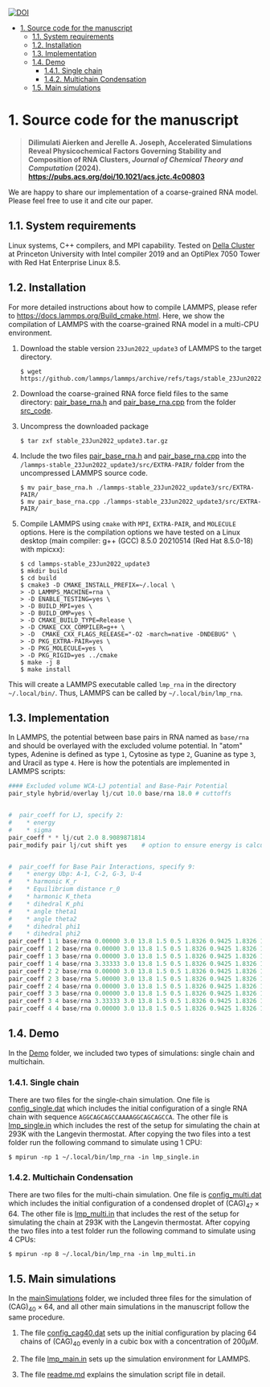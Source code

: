 [![DOI](https://zenodo.org/badge/735131874.svg)](https://zenodo.org/doi/10.5281/zenodo.10428291)
- [1. Source code for the manuscript](#1-source-code-for-the-manuscript)
  - [1.1. System requirements](#11-system-requirements)
  - [1.2. Installation](#12-installation)
  - [1.3. Implementation](#13-implementation)
  - [1.4. Demo](#14-demo)
    - [1.4.1. Single chain](#141-single-chain)
    - [1.4.2. Multichain Condensation](#142-multichain-condensation)
  - [1.5. Main simulations](#15-main-simulations)
# 1. Source code for the manuscript

> **Dilimulati Aierken and Jerelle A. Joseph, Accelerated Simulations Reveal Physicochemical Factors Governing Stability and Composition of RNA Clusters, *Journal of Chemical Theory and Computation* (2024). https://pubs.acs.org/doi/10.1021/acs.jctc.4c00803**

We are happy to share our implementation of a coarse-grained RNA model. Please feel free to use it
and cite our paper.

## 1.1. System requirements
Linux systems, C++ compilers, and MPI capability. Tested on [Della
Cluster](https://researchcomputing.princeton.edu/systems/della) at Princeton University with Intel
compiler 2019 and an OptiPlex 7050 Tower with Red Hat Enterprise Linux 8.5.

## 1.2. Installation
For more detailed instructions about how to compile LAMMPS, please refer to
https://docs.lammps.org/Build_cmake.html. Here, we show the compilation of LAMMPS with the
coarse-grained RNA model in a multi-CPU environment.


1. Download the stable version `23Jun2022_update3` of LAMMPS to the target directory.
   ```console
   $ wget https://github.com/lammps/lammps/archive/refs/tags/stable_23Jun2022_update3.tar.gz
   ```
2. Download the coarse-grained RNA force field files to the same directory:
   [pair_base_rna.h](./src_code/pair_base_rna.h) and
   [pair_base_rna.cpp](./src_code/pair_base_rna.cpp) from the folder [src_code](./src_code/).
   
3. Uncompress the downloaded package
   ```console
   $ tar zxf stable_23Jun2022_update3.tar.gz
   ```

4. Include the two files [pair_base_rna.h](./src_code/pair_base_rna.h) and
   [pair_base_rna.cpp](./src_code/pair_base_rna.cpp) into the
   `/lammps-stable_23Jun2022_update3/src/EXTRA-PAIR/` folder from the uncompressed LAMMPS source
   code.
   ```console
   $ mv pair_base_rna.h ./lammps-stable_23Jun2022_update3/src/EXTRA-PAIR/
   $ mv pair_base_rna.cpp ./lammps-stable_23Jun2022_update3/src/EXTRA-PAIR/
   ```

5. Compile LAMMPS using `cmake` with `MPI`, `EXTRA-PAIR`, and `MOLECULE` options. Here is the
   compilation options we have tested on a Linux desktop (main compiler: g++ (GCC) 8.5.0 20210514
   (Red Hat 8.5.0-18) with mpicxx):
   ```console
   $ cd lammps-stable_23Jun2022_update3
   $ mkdir build
   $ cd build
   $ cmake3 -D CMAKE_INSTALL_PREFIX=~/.local \
   > -D LAMMPS_MACHINE=rna \
   > -D ENABLE_TESTING=yes \
   > -D BUILD_MPI=yes \
   > -D BUILD_OMP=yes \
   > -D CMAKE_BUILD_TYPE=Release \
   > -D CMAKE_CXX_COMPILER=g++ \
   > -D  CMAKE_CXX_FLAGS_RELEASE="-O2 -march=native -DNDEBUG" \
   > -D PKG_EXTRA-PAIR=yes \
   > -D PKG_MOLECULE=yes \
   > -D PKG_RIGID=yes ../cmake
   $ make -j 8
   $ make install
   ```
This will create a LAMMPS executable called `lmp_rna` in the directory `~/.local/bin/`. Thus, LAMMPS
can be called by `~/.local/bin/lmp_rna`.

## 1.3. Implementation
In LAMMPS, the potential between base pairs in RNA named as `base/rna` and should be overlayed with
the excluded volume potential. In "atom" types, Adenine is defined as type `1`, Cytosine as type
`2`, Guanine as type `3`, and Uracil as type `4`. Here is how the potentials are implemented in
LAMMPS scripts:
```py
#### Excluded volume WCA-LJ potential and Base-Pair Potential
pair_style hybrid/overlay lj/cut 10.0 base/rna 18.0 # cuttoffs


#  pair_coeff for LJ, specify 2:
#    * energy
#    * sigma
pair_coeff * * lj/cut 2.0 8.9089871814
pair_modify pair lj/cut shift yes    # option to ensure energy is calculated corectly


#  pair_coeff for Base Pair Interactions, specify 9:
#    * energy Ubp: A-1, C-2, G-3, U-4
#    * harmonic K_r
#    * Equilibrium distance r_0
#    * harmonic K_theta
#    * dihedral K_phi
#    * angle theta1
#    * angle theta2
#    * dihedral phi1
#    * dihedral phi2
pair_coeff 1 1 base/rna 0.00000 3.0 13.8 1.5 0.5 1.8326 0.9425 1.8326 1.1345 #AA
pair_coeff 1 2 base/rna 0.00000 3.0 13.8 1.5 0.5 1.8326 0.9425 1.8326 1.1345 #AC
pair_coeff 1 3 base/rna 0.00000 3.0 13.8 1.5 0.5 1.8326 0.9425 1.8326 1.1345 #AG
pair_coeff 1 4 base/rna 3.33333 3.0 13.8 1.5 0.5 1.8326 0.9425 1.8326 1.1345 #AU
pair_coeff 2 2 base/rna 0.00000 3.0 13.8 1.5 0.5 1.8326 0.9425 1.8326 1.1345 #CC
pair_coeff 2 3 base/rna 5.00000 3.0 13.8 1.5 0.5 1.8326 0.9425 1.8326 1.1345 #CG
pair_coeff 2 4 base/rna 0.00000 3.0 13.8 1.5 0.5 1.8326 0.9425 1.8326 1.1345 #CU
pair_coeff 3 3 base/rna 0.00000 3.0 13.8 1.5 0.5 1.8326 0.9425 1.8326 1.1345 #GG
pair_coeff 3 4 base/rna 3.33333 3.0 13.8 1.5 0.5 1.8326 0.9425 1.8326 1.1345 #GU
pair_coeff 4 4 base/rna 0.00000 3.0 13.8 1.5 0.5 1.8326 0.9425 1.8326 1.1345 #UU
```
## 1.4. Demo
In the [Demo](./demo/) folder, we included two types of simulations: single chain and multichain.

### 1.4.1. Single chain
There are two files for the single-chain simulation. One file is
[config_single.dat](./demo/config_single.dat) which includes the initial configuration of a single
RNA chain with sequence `AGGCAGCAGCCAAAAGGCAGCAGCCA`. The other file is
[lmp_single.in](./demo/lmp_single.in) which includes the rest of the setup for simulating the chain
at 293K with the Langevin thermostat. After copying the two files into a test folder run the
following command to simulate using 1 CPU:
```console
$ mpirun -np 1 ~/.local/bin/lmp_rna -in lmp_single.in
```
### 1.4.2. Multichain Condensation
There are two files for the multi-chain simulation. One file is
[config_multi.dat](./demo/config_multi.dat) which includes the initial configuration of a condensed
droplet of (CAG)$_{47} \times 64$. The other file is [lmp_multi.in](./demo/lmp_multi.in) that
includes the rest of the setup for simulating the chain at 293K with the Langevin thermostat. After
copying the two files into a test folder run the following command to simulate using 4 CPUs:
```console
$ mpirun -np 8 ~/.local/bin/lmp_rna -in lmp_multi.in
```
## 1.5. Main simulations
In the [mainSimulations](./mainSimulations/) folder, we included three files for the simulation of
(CAG)$_{40} \times 64$, and all other main simulations in the manuscript follow the same procedure.

1. The file [config_cag40.dat](./mainSimulations/config_cag40.dat) sets up the initial configuration
by placing 64 chains of (CAG)$_{40}$ evenly in a cubic box with a concentration of $200\mu M$.

2. The file [lmp_main.in](./mainSimulations/lmp_main.in) sets up the simulation environment for
   LAMMPS.
  
3. The file [readme.md](./mainSimulations/readme.md) explains the simulation script file in detail.
